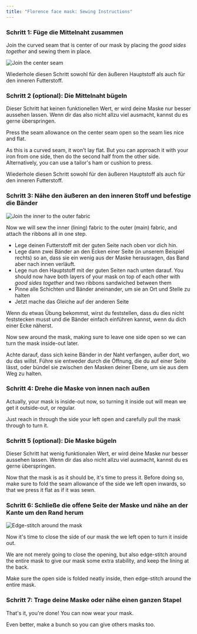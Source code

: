 ```yaml
---
title: "Florence face mask: Sewing Instructions"
---
```


### Schritt 1: Füge die Mittelnaht zusammen

Join the curved seam that is center of our mask by placing the _good sides together_ and sewing them in place.

![Join the center seam](step1.svg)

<Note>Wiederhole diesen Schritt sowohl für den äußeren Hauptstoff als auch für den inneren Futterstoff.</Note>

### Schritt 2 (optional): Die Mittelnaht bügeln

<Note>

Dieser Schritt hat keinen funktionellen Wert, er wird deine Maske nur besser aussehen lassen.
Wenn dir das also nicht allzu viel ausmacht, kannst du es gerne überspringen.

</Note>

Press the seam allowance on the center seam open so the seam lies nice and flat.

As this is a curved seam, it won't lay flat. But you can approach it with your iron from one side, then do the second half from the other side. Alternatively, you can use a tailor's ham or cushion to press.

<Note>Wiederhole diesen Schritt sowohl für den äußeren Hauptstoff als auch für den inneren Futterstoff.</Note>

### Schritt 3: Nähe den äußeren an den inneren Stoff und befestige die Bänder

![Join the inner to the outer fabric](step3.svg)

Now we will sew the inner (lining) fabric to the outer (main) fabric, and attach the ribbons all in one step.

- Lege deinen Futterstoff mit der guten Seite nach oben vor dich hin.
- Lege dann zwei Bänder an den Ecken einer Seite (in unserem Beispiel rechts) so an, dass sie ein wenig aus der Maske herausragen, das Band aber nach innen verläuft.
- Lege nun den Hauptstoff mit der guten Seiten nach unten darauf. You should now have both layers of your mask on top of each other with _good sides together_ and two ribbons sandwiched between them
- Pinne alle Schichten und Bänder aneinander, um sie an Ort und Stelle zu halten
- Jetzt mache das Gleiche auf der anderen Seite

<Tip>

Wenn du etwas Übung bekommst, wirst du feststellen, dass du dies nicht feststecken musst und die Bänder einfach einführen kannst, wenn du dich einer Ecke näherst.

</Tip>

Now sew around the mask, making sure to leave one side open so we can turn the mask inside-out later.

<Warning>

Achte darauf, dass sich keine Bänder in der Naht verfangen, außer dort, wo du das willst.
Führe sie entweder durch die Öffnung, die du auf einer Seite lässt, oder bündel sie zwischen den Masken deiner Ebene, um sie aus dem Weg zu halten.

</Warning>

### Schritt 4: Drehe die Maske von innen nach außen

Actually, your mask is inside-out now, so turning it inside out will mean we get it outside-out, or regular.

Just reach in through the side your left open and carefully pull the mask through to turn it.

### Schritt 5 (optional): Die Maske bügeln

<Note>

Dieser Schritt hat wenig funktionalen Wert, er wird deine Maske nur besser aussehen lassen.
Wenn dir das also nicht allzu viel ausmacht, kannst du es gerne überspringen.

</Note>

Now that the mask is as it should be, it's time to press it. Before doing so, make sure to fold the seam allowance of the side we left open inwards, so that we press it flat as if it was sewn.

### Schritt 6: Schließe die offene Seite der Maske und nähe an der Kante um den Rand herum

![Edge-stitch around the mask](step6.svg)

Now it's time to close the side of our mask the we left open to turn it inside out.

We are not merely going to close the opening, but also edge-stitch around the entire mask to give our mask some extra stability, and keep the lining at the back.

Make sure the open side is folded neatly inside, then edge-stitch around the entire mask.

### Schritt 7: Trage deine Maske oder nähe einen ganzen Stapel

That's it, you're done! You can now wear your mask.

Even better, make a bunch so you can give others masks too.
